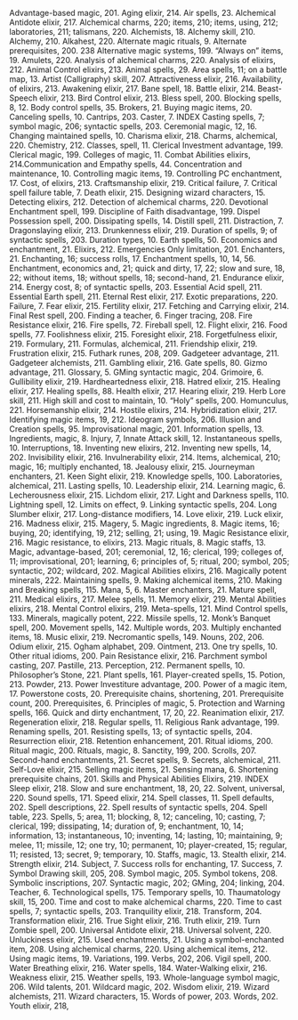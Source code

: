 Advantage-based magic, 201.
Aging elixir, 214.
Air spells, 23.
Alchemical Antidote elixir, 217.
Alchemical charms, 220;
items, 210; items, using, 212;
laboratories, 211; talismans, 220.
Alchemists, 18.
Alchemy skill, 210.
Alchemy, 210.
Alkahest, 220.
Alternate magic rituals, 9.
Alternate prerequisites, 200.
238
Alternative magic systems, 199.
“Always on” items, 19.
Amulets, 220.
Analysis of alchemical
charms, 220.
Analysis of elixirs, 212.
Animal Control elixirs, 213.
Animal spells, 29.
Area spells, 11;
on a battle map, 13.
Artist (Calligraphy) skill, 207.
Attractiveness elixir, 216.
Availability, of elixirs, 213.
Awakening elixir, 217.
Bane spell, 18.
Battle elixir, 214.
Beast-Speech elixir, 213.
Bird Control elixir, 213.
Bless spell, 200.
Blocking spells, 8, 12.
Body control spells, 35.
Brokers, 21.
Buying magic items, 20.
Canceling spells, 10.
Cantrips, 203.
Caster, 7.
INDEX
Casting spells, 7;
symbol magic, 206;
syntactic spells, 203.
Ceremonial magic, 12, 16.
Changing maintained spells, 10.
Charisma elixir, 218.
Charms, alchemical, 220.
Chemistry, 212.
Classes, spell, 11.
Clerical Investment
advantage, 199.
Clerical magic, 199.
Colleges of magic, 11.
Combat Abilities elixirs, 214.Communication and
Empathy spells, 44.
Concentration and
maintenance, 10.
Controlling magic items, 19.
Controlling PC enchantment, 17.
Cost, of elixirs, 213.
Craftsmanship elixir, 219.
Critical failure, 7.
Critical spell failure table, 7.
Death elixir, 215.
Designing wizard characters, 15.
Detecting elixirs, 212.
Detection of alchemical
charms, 220.
Devotional Enchantment
spell, 199.
Discipline of Faith
disadvantage, 199.
Dispel Possession spell, 200.
Dissipating spells, 14.
Distill spell, 211.
Distraction, 7.
Dragonslaying elixir, 213.
Drunkenness elixir, 219.
Duration of spells, 9;
of syntactic spells, 203.
Duration types, 10.
Earth spells, 50.
Economics and enchantment, 21.
Elixirs, 212.
Emergencies Only limitation, 201.
Enchanters, 21.
Enchanting, 16; success rolls, 17.
Enchantment spells, 10, 14, 56.
Enchantment, economics and, 21;
quick and dirty, 17, 22;
slow and sure, 18, 22;
without items, 18;
without spells, 18;
second-hand, 21.
Endurance elixir, 214.
Energy cost, 8;
of syntactic spells, 203.
Essential Acid spell, 211.
Essential Earth spell, 211.
Eternal Rest elixir, 217.
Exotic preparations, 220.
Failure, 7.
Fear elixir, 215.
Fertility elixir, 217.
Fetching and Carrying elixir, 214.
Final Rest spell, 200.
Finding a teacher, 6.
Finger tracing, 208.
Fire Resistance elixir, 216.
Fire spells, 72.
Fireball spell, 12.
Flight elixir, 216.
Food spells, 77.
Foolishness elixir, 215.
Foresight elixir, 218.
Forgetfulness elixir, 219.
Formulary, 211.
Formulas, alchemical, 211.
Friendship elixir, 219.
Frustration elixir, 215.
Futhark runes, 208, 209.
Gadgeteer advantage, 211.
Gadgeteer alchemists, 211.
Gambling elixir, 216.
Gate spells, 80.
Gizmo advantage, 211.
Glossary, 5.
GMing syntactic magic, 204.
Grimoire, 6.
Gullibility elixir, 219.
Hardheartedness elixir, 218.
Hatred elixir, 215.
Healing elixir, 217.
Healing spells, 88.
Health elixir, 217.
Hearing elixir, 219.
Herb Lore skill, 211.
High skill and
cost to maintain, 10.
“Holy” spells, 200.
Homunculus, 221.
Horsemanship elixir, 214.
Hostile elixirs, 214.
Hybridization elixir, 217.
Identifying magic items, 19, 212.
Ideogram symbols, 206.
Illusion and Creation spells, 95.
Improvisational magic, 201.
Information spells, 13.
Ingredients, magic, 8.
Injury, 7,
Innate Attack skill, 12.
Instantaneous spells, 10.
Interruptions, 18.
Inventing new elixirs, 212.
Inventing new spells, 14, 202.
Invisibility elixir, 216.
Invulnerability elixir, 214.
Items, alchemical, 210; magic, 16;
multiply enchanted, 18.
Jealousy elixir, 215.
Journeyman enchanters, 21.
Keen Sight elixir, 219.
Knowledge spells, 100.
Laboratories, alchemical, 211.
Lasting spells, 10.
Leadership elixir, 214.
Learning magic, 6.
Lecherousness elixir, 215.
Lichdom elixir, 217.
Light and Darkness spells, 110.
Lightning spell, 12.
Limits on effect, 9.
Linking syntactic spells, 204.
Long Slumber elixir, 217.
Long-distance modifiers, 14.
Love elixir, 219.
Luck elixir, 216.
Madness elixir, 215.
Magery, 5.
Magic ingredients, 8.
Magic items, 16; buying, 20;
identifying, 19, 212; selling, 21;
using, 19.
Magic Resistance elixir, 216.
Magic resistance, to elixirs, 213.
Magic rituals, 8.
Magic staffs, 13.
Magic, advantage-based, 201;
ceremonial, 12, 16; clerical, 199;
colleges of, 11; improvisational,
201; learning, 6; principles of, 5;
ritual, 200; symbol, 205;
syntactic, 202; wildcard, 202.
Magical Abilities elixirs, 216.
Magically potent minerals, 222.
Maintaining spells, 9.
Making alchemical items, 210.
Making and Breaking spells, 115.
Mana, 5, 6.
Master enchanters, 21.
Mature spell, 211.
Medical elixirs, 217.
Melee spells, 11.
Memory elixir, 219.
Mental Abilities elixirs, 218.
Mental Control elixirs, 219.
Meta-spells, 121.
Mind Control spells, 133.
Minerals, magically potent, 222.
Missile spells, 12.
Monk’s Banquet spell, 200.
Movement spells, 142.
Multiple words, 203.
Multiply enchanted items, 18.
Music elixir, 219.
Necromantic spells, 149.
Nouns, 202, 206.
Odium elixir, 215.
Ogham alphabet, 209.
Ointment, 213.
One try spells, 10.
Other ritual idioms, 200.
Pain Resistance elixir, 216.
Parchment symbol casting, 207.
Pastille, 213.
Perception, 212.
Permanent spells, 10.
Philosopher’s Stone, 221.
Plant spells, 161.
Player-created spells, 15.
Potion, 213.
Powder, 213.
Power Investiture advantage, 200.
Power of a magic item, 17.
Powerstone costs, 20.
Prerequisite chains,
shortening, 201.
Prerequisite count, 200.
Prerequisites, 6.
Principles of magic, 5.
Protection and
Warning spells, 166.
Quick and dirty
enchantment, 17, 20, 22.
Reanimation elixir, 217.
Regeneration elixir, 218.
Regular spells, 11.
Religious Rank advantage, 199.
Renaming spells, 201.
Resisting spells, 13;
of syntactic spells, 204.
Resurrection elixir, 218.
Retention enhancement, 201.
Ritual idioms, 200.
Ritual magic, 200.
Rituals, magic, 8.
Sanctity, 199, 200.
Scrolls, 207.
Second-hand enchantments, 21.
Secret spells, 9.
Secrets, alchemical, 211.
Self-Love elixir, 215.
Selling magic items, 21.
Sensing mana, 6.
Shortening prerequisite
chains, 201.
Skills and Physical Abilities
Elixirs, 219.
INDEX
Sleep elixir, 218.
Slow and sure enchantment, 18,
20, 22.
Solvent, universal, 220.
Sound spells, 171.
Speed elixir, 214.
Spell classes, 11.
Spell defaults, 202.
Spell descriptions, 22.
Spell results of
syntactic spells, 204.
Spell table, 223.
Spells, 5; area, 11; blocking, 8, 12;
canceling, 10; casting, 7; clerical,
199; dissipating, 14; duration of,
9; enchantment, 10, 14;
information, 13; instantaneous,
10; inventing, 14; lasting, 10;
maintaining, 9; melee, 11;
missile, 12; one try, 10;
permanent, 10; player-created, 15;
regular, 11; resisted, 13; secret, 9;
temporary, 10.
Staffs, magic, 13.
Stealth elixir, 214.
Strength elixir, 214.
Subject, 7.
Success rolls for enchanting, 17.
Success, 7.
Symbol Drawing skill, 205, 208.
Symbol magic, 205.
Symbol tokens, 208.
Symbolic inscriptions, 207.
Syntactic magic, 202; GMing,
204; linking, 204.
Teacher, 6.
Technological spells, 175.
Temporary spells, 10.
Thaumatology skill, 15, 200.
Time and cost to make alchemical
charms, 220.
Time to cast spells, 7;
syntactic spells, 203.
Tranquility elixir, 218.
Transform, 204.
Transformation elixir, 216.
True Sight elixir, 216.
Truth elixir, 219.
Turn Zombie spell, 200.
Universal Antidote elixir, 218.
Universal solvent, 220.
Unluckiness elixir, 215.
Used enchantments, 21.
Using a symbol-enchanted
item, 208.
Using alchemical charms, 220.
Using alchemical items, 212.
Using magic items, 19.
Variations, 199.
Verbs, 202, 206.
Vigil spell, 200.
Water Breathing elixir, 216.
Water spells, 184.
Water-Walking elixir, 216.
Weakness elixir, 215.
Weather spells, 193.
Whole-language symbol
magic, 206.
Wild talents, 201.
Wildcard magic, 202.
Wisdom elixir, 219.
Wizard alchemists, 211.
Wizard characters, 15.
Words of power, 203.
Words, 202.
Youth elixir, 218,
